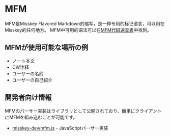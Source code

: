 # MFM
MFM是Misskey Flavored Markdown的缩写，是一种专用的标记语言，可以用在Misskey的任何地方。 MFM中可用的语法可以在[MFM代码速查表](/mfm-cheat-sheet)中找到。

## MFMが使用可能な場所の例
- ノート本文
- CW注释
- ユーザーの名前
- ユーザーの自己紹介

## 開発者向け情報
MFMのパーサー実装はライブラリとして公開されており、簡単にクライアントにMFMを組み込むことが可能です。
- [misskey-dev/mfm.js](https://github.com/misskey-dev/mfm.js) - JavaScriptパーサー実装
